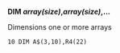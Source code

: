 **DIM *array(size)*,*array(size)*,...**

Dimensions one or more arrays

```ecb2
10 DIM A$(3,10),R4(22)
```
